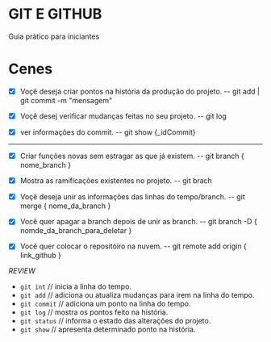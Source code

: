 # GIT E GITHUB

Guia prático para iniciantes

# Cenes 

- [X] Voçê deseja criar pontos na história da produção do projeto.
  -- git add | git commit -m "mensagem"

- [x] Voçê desej verificar mudanças feitas no seu projeto. 
  -- git log

- [x] ver informações do commit.
  -- git show {_idCommit}

---------------------------------------------------------------------------------

- [X] Criar funções novas sem estragar as que já existem.
  -- git branch { nome_branch }

- [X] Mostra as ramificações existentes no projeto.
  -- git brach

- [X] Voçê deseja unir as informações das linhas do tempo/branch.
  -- git merge { nome_da_branch }

- [X] Você quer apagar a branch depois de unir as branch.
  -- git branch -D { nomde_da_branch_para_deletar }

- [x] Você quer colocar o repositóiro na nuvem.
  -- git remote add origin { link_github }

*REVIEW*

- `git int` // inicia a linha do tempo.
- `git add` // adiciona ou atualiza mudanças para irem na linha do tempo.
- `git commit` // adiciona um ponto na linha do tempo.
- `git log` // mostra os pontos feito na história.
- `git status` // informa o estado das alterações do projeto.
- `git show` // apresenta determinado ponto na história.
